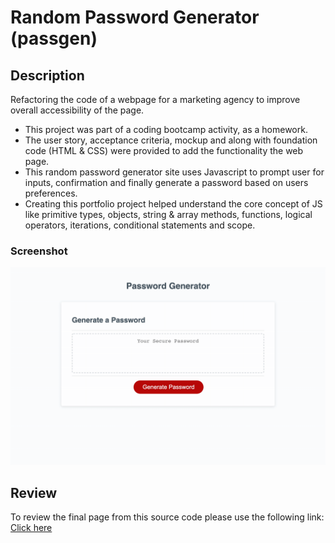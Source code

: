 # Random Password Generator (passgen)

## Description

Refactoring the code of a webpage for a marketing agency to improve overall accessibility of the page.

- This project was part of a coding bootcamp activity, as a homework.
- The user story, acceptance criteria, mockup and along with foundation code (HTML & CSS) were provided to add the functionality the web page.
- This random password generator site uses Javascript to prompt user for inputs, confirmation and finally generate a password based on users preferences.
- Creating this portfolio project helped understand the core concept of JS like primitive types, objects, string & array methods, functions, logical operators, iterations, conditional statements and scope.

### Screenshot

![Screenshot of the web page](/assets/images/screenrecording.gif)

## Review

To review the final page from this source code please use the following link: [Click here](https://hari-ls.github.io/passgen/)
